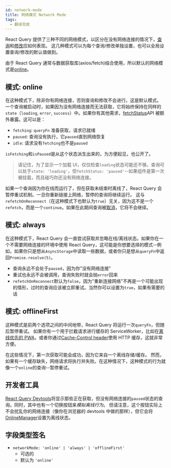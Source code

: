 ```yaml
---
id: network-mode
title: 网络模式 Network Mode
tags:
  - 翻译完成
---
```


React Query 提供了三种不同的网络模式，以区分在没有网络连接的情况下，[查询](./queries.md)和[修改](./mutations.md)应如何表现。
这几种模式可以为每个查询/修改单独设置，也可以全局设置查询/修改的默认值做到。

由于 React Query 通常与数据获取库(axios/fetch)结合使用，所以默认的网络模式是[online](#模式-online)。

## 模式: online

在这种模式下，除非你有网络连接，否则查询和修改不会进行。这是默认模式。
一个查询被启动时，如果因为没有网络连接而无法获取，它将始终保持在同样的`state`（`loading`, `error`, `success`）中。如果你有其他需求，[fetchStatus](./queries.md#fetchstatus)API 被额外暴露。这可以是：

- `fetching`: `queryFn` 准备获取，请求已就绪
- `paused`: 查询没有执行，它`paused`直到网络恢复
- `idle`: 请求没有`fetching`也不是`paused`

`isFetching`和`isPaused`是从这个状态派生出来的，为方便起见，也公开了。

> 请记住，为了显示一个加载 UI，仅仅检查`loading`状态可能还不够。查询可以处于`state: 'loading'`，但`fetchStatus: 'paused'`--如果组件是第一次被挂载，而且碰巧你还没有网络连接。

如果一个查询因为你在线而运行了，但在获取未结束时离线了，React Query 会暂停重试机制。一旦你重新链接上网络，暂停的查询将继续运行。
这与`refetchOnReconnect`（在这种模式下也默认为`true`）无关，因为这不是一个`refetch`，而是一个`continue`。如果在此期间查询被[取消](./query-cancellation.md)，它将不会继续。

## 模式: always

在这种模式下，React Query 会一直尝试获取并忽略在线/离线状态。如果你在一个不需要网络连接的环境中使用 React Query，这可能是你想要选择的模式--例如，如果你只是想从`AsyncStorage`中读取一些数据，或者你只是想从`queryFn`中返回`Promise.resolve(5)`。

- 查询永远不会处于`paused`，因为你"没有网络连接"
- 重试也永远不会被调用，查询失败时就会抛`error`回来
- `refetchOnReconnect`默认为`false`，因为"重新连接网络"不再是一个可能出现的情形，过时的查询应该被立即重试。当然你可以设置为`true`，如果有需要的话

## 模式: offlineFirst

这种模式是前两个选项之间的中间地带，React Query 将运行一次`queryFn`，但随后暂停重试。
如果你有一个用于拦截请求进行缓存的 ServiceWorker，比如在[离线优先的 PWA](https://developer.mozilla.org/en-US/docs/Web/Progressive_web_apps/Offline_Service_workers)，或者你通过[Cache-Control header](https://developer.mozilla.org/en-US/docs/Web/HTTP/Caching#the_cache-control_header)使用 HTTP 缓存，这就非常方便。

在这些情况下，第一次获取可能会成功，因为它来自一个离线存储/缓存。
然而，如果有一个缓存缺失，网络请求将执行并失败。在这种情况下，这种模式的行为就像一个`online`的查询--暂停重试。

## 开发者工具

[React Query Devtools](../getstarted/devtools.md)将显示那些正在获取，但没有网络连接的`paused`状态的查询。同时，其中也有一个切换按钮来*模拟离线行为*。
但请注意，这个按钮实际上不会扰乱你的网络连接（像你在浏览器的 devtools 中做的那样），但它会将[OnlineManager](../reference/onlineManager.md)设置为离线状态。

## 字段类型签名

- `networkMode: 'online' | 'always' | 'offlineFirst'`
  - 可选的
  - 默认为 `'online'`
